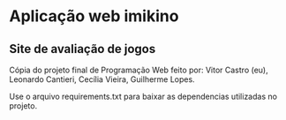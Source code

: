 ﻿# Aplicação web imikino
## Site de avaliação de jogos

Cópia do projeto final de Programação Web feito por:
Vitor Castro (eu),
Leonardo Cantieri,
Cecília Vieira,
Guilherme Lopes.

Use o arquivo requirements.txt para baixar as dependencias utilizadas no projeto.


